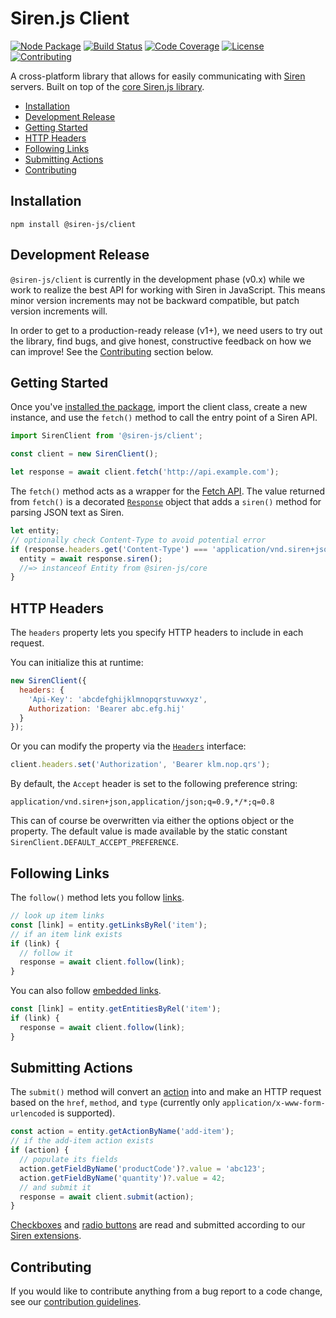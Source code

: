 # Siren.js Client

[![Node Package](https://img.shields.io/npm/v/@siren-js/client)](https://npmjs.org/@siren-js/client)
[![Build Status](https://img.shields.io/github/workflow/status/siren-js/client/Build%20Package)](https://github.com/siren-js/client/actions/workflows/build.yaml)
[![Code Coverage](https://img.shields.io/codecov/c/github/siren-js/client)](https://codecov.io/gh/siren-js/client)
[![License](https://img.shields.io/github/license/siren-js/client)](LICENSE)
[![Contributing](https://img.shields.io/badge/contributions-welcome-brightgreen.svg)](CONTRIBUTING.md)

A cross-platform library that allows for easily communicating with [Siren]
servers. Built on top of the [core Siren.js library][core].

[siren]: https://github.com/kevinswiber/siren
[core]: https://github.com/siren-js/core

- [Installation](#installation)
- [Development Release](#development-release)
- [Getting Started](#getting-started)
- [HTTP Headers](#http-headers)
- [Following Links](#following-links)
- [Submitting Actions](#submitting-actions)
- [Contributing](#contributing)

## Installation

```text
npm install @siren-js/client
```

## Development Release

`@siren-js/client` is currently in the development phase (v0.x) while we work to
realize the best API for working with Siren in JavaScript. This means minor
version increments may not be backward compatible, but patch version increments
will.

In order to get to a production-ready release (v1+), we need users to try out
the library, find bugs, and give honest, constructive feedback on how we can
improve! See the [Contributing](#contributing) section below.

## Getting Started

Once you've [installed the package](#installation), import the client class,
create a new instance, and use the `fetch()` method to call the entry point of
a Siren API.

```js
import SirenClient from '@siren-js/client';

const client = new SirenClient();

let response = await client.fetch('http://api.example.com');
```

The `fetch()` method acts as a wrapper for the [Fetch API][fetch]. The value
returned from `fetch()` is a decorated [`Response`][response] object that adds a
`siren()` method for parsing JSON text as Siren.

[fetch]: https://developer.mozilla.org/en-US/docs/Web/API/Fetch_API
[response]: https://developer.mozilla.org/en-US/docs/Web/API/Response

```js
let entity;
// optionally check Content-Type to avoid potential error
if (response.headers.get('Content-Type') === 'application/vnd.siren+json') {
  entity = await response.siren();
  //=> instanceof Entity from @siren-js/core
}
```

## HTTP Headers

The `headers` property lets you specify HTTP headers to include in each request.

[headers]: https://developer.mozilla.org/en-US/docs/Web/API/Headers

You can initialize this at runtime:

```js
new SirenClient({
  headers: {
    'Api-Key': 'abcdefghijklmnopqrstuvwxyz',
    Authorization: 'Bearer abc.efg.hij'
  }
});
```

Or you can modify the property via the [`Headers`][headers] interface:

```js
client.headers.set('Authorization', 'Bearer klm.nop.qrs');
```

By default, the `Accept` header is set to the following preference string:

```text
application/vnd.siren+json,application/json;q=0.9,*/*;q=0.8
```

This can of course be overwritten via either the options object or the property.
The default value is made available by the static constant
`SirenClient.DEFAULT_ACCEPT_PREFERENCE`.

## Following Links

The `follow()` method lets you follow [links][link].

[link]: https://github.com/kevinswiber/siren#links-1
[embedded-link]: https://github.com/kevinswiber/siren#embedded-link

```js
// look up item links
const [link] = entity.getLinksByRel('item');
// if an item link exists
if (link) {
  // follow it
  response = await client.follow(link);
}
```

You can also follow [embedded links][embedded-link].

```js
const [link] = entity.getEntitiesByRel('item');
if (link) {
  response = await client.follow(link);
}
```

## Submitting Actions

The `submit()` method will convert an [action] into and make an HTTP request
based on the `href`, `method`, and `type` (currently only
`application/x-www-form-urlencoded` is supported).

[action]: https://github.com/kevinswiber/siren#actions-1

```js
const action = entity.getActionByName('add-item');
// if the add-item action exists
if (action) {
  // populate its fields
  action.getFieldByName('productCode')?.value = 'abc123';
  action.getFieldByName('quantity')?.value = 42;
  // and submit it
  response = await client.submit(action);
}
```

[Checkboxes][radio] and [radio buttons][radio] are read and submitted according
to our [Siren extensions][ext].

[checkbox]: https://github.com/siren-js/spec-extensions#checkbox-fields
[ext]: https://github.com/siren-js/spec-extensions
[radio]: https://github.com/siren-js/spec-extensions#radio-fields

## Contributing

If you would like to contribute anything from a bug report to a code change, see
our [contribution guidelines](CONTRIBUTING.md).
